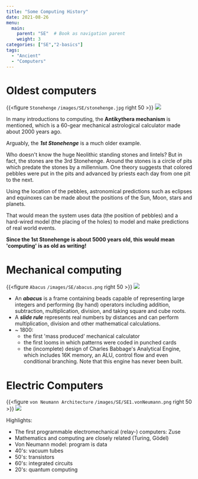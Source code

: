 ```yaml
---
title: "Some Computing History"
date: 2021-08-26
menu:
  main:
    parent: "SE"  # Book as navigation parent
    weight: 3
categories: ["SE","2-basics"]
tags:
  - "Ancient"
  - "Computers"
---
```

# Oldest computers

{{<figure `Stonehenge` `/images/SE/stonehenge.jpg` right 50 >}}
![](stonehenge.jpg)

In many introductions to computing, the **Antikythera mechanism** is mentioned, which is a 60-gear mechanical astrological calculator made about 2000 years ago.

Arguably, the ***1st Stonehenge*** is a much older example. 

Who doesn't know the huge Neolithic standing stones and lintels? But in fact, the stones are the 3rd Stonehenge. Around the stones is a circle of pits which predate the stones by a millennium. One theory suggests that colored pebbles were put in the pits and advanced by priests each day from one pit to the next.

Using the location of the pebbles, astronomical predictions such as eclipses and equinoxes can be made about the positions of the Sun, Moon, stars and planets.

That would mean the system uses data (the position of pebbles) and a hard-wired model (the placing of the holes) to model and make predictions of real world events.

**Since the 1st Stonehenge is about 5000 years old, this would mean 'computing' is as old as writing!**

# Mechanical computing
{{<figure `Abacus` `/images/SE/abacus.png` right 50 >}}
![](abacus.png)

* An ***abacus*** is a frame containing beads capable of representing large integers and performing (by hand) operators including addition, subtraction, multiplication, division, and taking square and cube roots.
* A ***slide rule*** represents real numbers by distances and can perform multiplication, division and other mathematical calculations.
* ~ 1800:
    * the first 'mass produced' mechanical calculator
    * the first looms in which patterns were coded in punched cards 
    * the (incomplete) design of Charles Babbage's Analytical Engine, which includes 16K memory, an ALU, control flow and even conditional branching. Note that this engine has never been built.

# Electric Computers

{{<figure `von Neumann Architecture` `/images/SE/SE1.vonNeumann.png` right 50 >}}
![](SE1.vonNeumann.png)

Highlights:

* The first programmable electromechanical (relay-) computers: Zuse
* Mathematics and computing are closely related (Turing, Gödel)
* Von Neumann model: program is data
* 40's: vacuum tubes
* 50's: transistors 
* 60's: integrated circuits
* 20's: quantum computing



